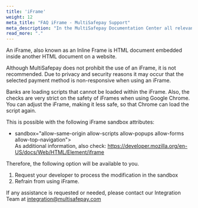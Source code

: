 ```yaml
---
title: 'iFrame'
weight: 12
meta_title: "FAQ iFrame - MultiSafepay Support"
meta_description: "In the MultiSafepay Documentation Center all relevant information regarding our Plugins and API. As well as Support pages for Payment Method, Tools and General Questions. You can also find the contact details of our Support Team and Integration Team."
read_more: "."
---
```

 
An iFrame, also known as an Inline Frame is HTML document embedded inside another HTML document on a website.
 
Although MultiSafepay does not prohibit the use of an iFrame, it is not recommended.
Due to privacy and security reasons it may occur that the selected payment method is non-responsive when using an iFrame.
 
Banks are loading scripts that cannot be loaded within the iFrame.
Also, the checks are very strict on the safety of iFrames when using Google Chrome.
You can adjust the iFrame, making it less safe, so that Chrome can load the script again.
 
This is possible with the following iFrame sandbox attributes:
 
* sandbox="allow-same-origin allow-scripts allow-popups allow-forms allow-top-navigation"> <br>
As additional information, also check: https://developer.mozilla.org/en-US/docs/Web/HTML/Element/iframe
 
Therefore, the following option will be available to you.
 
1. Request your developer to process the modification in the sandbox
2. Refrain from using iFrame.
 
If any assistance is requested or needed, please contact our Integration Team at <integration@multisafepay.com>
 
<br>